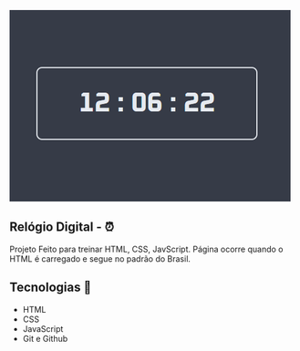 <p>
  <img src="./github/thumb-relogio.png">
</p>

## Relógio Digital - ⏰
Projeto Feito para treinar HTML, CSS, JavScript. Página ocorre quando o HTML é carregado e segue no padrão do Brasil.

## Tecnologias 🚀
- HTML
- CSS
- JavaScript
- Git e Github